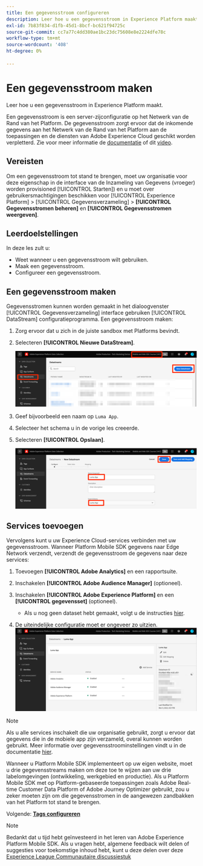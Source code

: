 ```yaml
---
title: Een gegevensstroom configureren
description: Leer hoe u een gegevensstroom in Experience Platform maakt.
exl-id: 7b83f834-d1fb-45d1-8bcf-bc621f94725c
source-git-commit: cc7a77c4dd380ae1bc23dc75608e8e2224dfe78c
workflow-type: tm+mt
source-wordcount: '408'
ht-degree: 0%

---
```


# Een gegevensstroom maken

Leer hoe u een gegevensstroom in Experience Platform maakt.

Een gegevensstroom is een server-zijconfiguratie op het Netwerk van de Rand van het Platform.  De gegevensstroom zorgt ervoor dat de inkomende gegevens aan het Netwerk van de Rand van het Platform aan de toepassingen en de diensten van Adobe Experience Cloud geschikt worden verpletterd. Zie voor meer informatie de [documentatie](https://experienceleague.adobe.com/docs/experience-platform/edge/fundamentals/datastreams.html) of dit [video](https://experienceleague.adobe.com/docs/platform-learn/data-collection/edge-network/configure-datastreams.html).

## Vereisten

Om een gegevensstroom tot stand te brengen, moet uw organisatie voor deze eigenschap in de interface van de Inzameling van Gegevens (vroeger) worden provisioned [!UICONTROL Starten]) en u moet over gebruikersmachtigingen beschikken voor [!UICONTROL Experience Platform] > [!UICONTROL Gegevensverzameling] > **[!UICONTROL Gegevensstromen beheren]** en **[!UICONTROL Gegevensstromen weergeven]**.

## Leerdoelstellingen

In deze les zult u:

* Weet wanneer u een gegevensstroom wilt gebruiken.
* Maak een gegevensstroom.
* Configureer een gegevensstroom.

## Een gegevensstroom maken

Gegevensstromen kunnen worden gemaakt in het dialoogvenster [!UICONTROL Gegevensverzameling] interface gebruiken [!UICONTROL DataStream] configuratieprogramma. Een gegevensstroom maken:

1. Zorg ervoor dat u zich in de juiste sandbox met Platforms bevindt.
1. Selecteren **[!UICONTROL Nieuwe DataStream]**.

   ![datastreams home](assets/mobile-datastream-new.png)

1. Geef bijvoorbeeld een naam op `Luma App`.
1. Selecteer het schema u in de vorige les creeerde.
1. Selecteren **[!UICONTROL Opslaan]**.

   ![nieuwe gegevensstromen](assets/mobile-datastream-name.png)


## Services toevoegen

Vervolgens kunt u uw Experience Cloud-services verbinden met uw gegevensstroom. Wanneer Platform Mobile SDK gegevens naar Edge Network verzendt, verzendt de gegevensstroom de gegevens naar deze services:

1. Toevoegen **[!UICONTROL Adobe Analytics]** en een rapportsuite.

1. Inschakelen **[!UICONTROL Adobe Audience Manager]** (optioneel).

1. Inschakelen **[!UICONTROL Adobe Experience Platform]** en een **[!UICONTROL gegevensset]** (optioneel).
   * Als u nog geen dataset hebt gemaakt, volgt u de instructies [hier](platform.md).

1. De uiteindelijke configuratie moet er ongeveer zo uitzien.
   ![gegevensstroominstellingen](assets/mobile-datastream-settings.png)


>[!NOTE]
>
>Als u alle services inschakelt die uw organisatie gebruikt, zorgt u ervoor dat gegevens die in de mobiele app zijn verzameld, overal kunnen worden gebruikt. Meer informatie over gegevensstroominstellingen vindt u in de documentatie [hier](https://experienceleague.adobe.com/docs/experience-platform/edge/fundamentals/datastreams.html#adobe-experience-platform-settings).

Wanneer u Platform Mobile SDK implementeert op uw eigen website, moet u drie gegevensstreams maken om deze toe te wijzen aan uw drie labelomgevingen (ontwikkeling, werkgebied en productie). Als u Platform Mobile SDK met op Platform-gebaseerde toepassingen zoals Adobe Real-time Customer Data Platform of Adobe Journey Optimizer gebruikt, zou u zeker moeten zijn om die gegevensstromen in de aangewezen zandbakken van het Platform tot stand te brengen.

Volgende: **[Tags configureren](configure-tags.md)**

>[!NOTE]
>
>Bedankt dat u tijd hebt geïnvesteerd in het leren van Adobe Experience Platform Mobile SDK. Als u vragen hebt, algemene feedback wilt delen of suggesties voor toekomstige inhoud hebt, kunt u deze delen over deze [Experience League Communautaire discussiestuk](https://experienceleaguecommunities.adobe.com/t5/adobe-experience-platform-launch/tutorial-discussion-implement-adobe-experience-cloud-in-mobile/td-p/443796)
